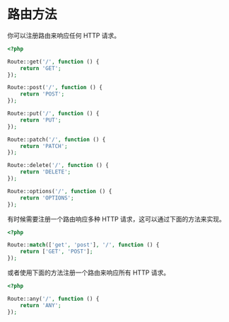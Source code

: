 # 路由方法

你可以注册路由来响应任何 HTTP 请求。

```php
<?php

Route::get('/', function () {
    return 'GET';
});

Route::post('/', function () {
    return 'POST';
});

Route::put('/', function () {
    return 'PUT';
});

Route::patch('/', function () {
    return 'PATCH';
});

Route::delete('/', function () {
    return 'DELETE';
});

Route::options('/', function () {
    return 'OPTIONS';
});

```

有时候需要注册一个路由响应多种 HTTP 请求，这可以通过下面的方法来实现。

```php
<?php

Route::match(['get', 'post'], '/', function () {
    return ['GET', 'POST'];
});

```

或者使用下面的方法注册一个路由来响应所有 HTTP 请求。

```php
<?php

Route::any('/', function () {
    return 'ANY';
});

```

